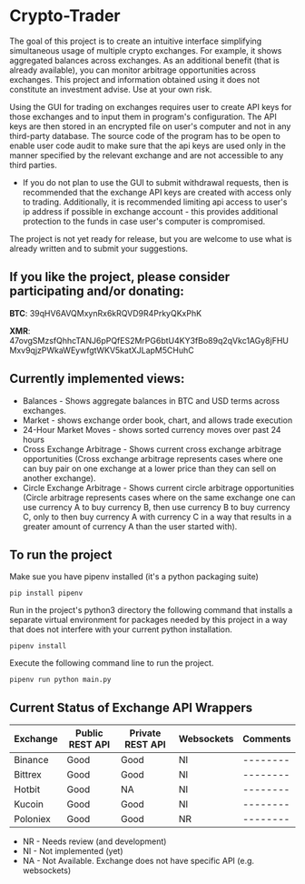 # Crypto-Trader

The goal of this project is to create an intuitive interface simplifying
simultaneous usage of multiple crypto exchanges. For example, it shows
aggregated balances across exchanges. As an additional benefit (that is
already available), you can monitor arbitrage opportunities across exchanges.
This project and information obtained using it does not constitute an investment
advise. Use at your own risk.

Using the GUI for trading on exchanges requires user to create API keys for
those exchanges and to input them in program's configuration. The API keys are
then stored in an encrypted file on user's computer and not in any third-party
database. The source code of the program has to be open to enable user code
audit to make sure that the api keys are used only in the manner specified by
the relevant exchange and are not accessible to any third parties.

* If you do not plan to use the GUI to submit withdrawal requests, then is
recommended that the exchange API keys are created with access only to trading.
Additionally, it is recommended limiting api access to user's ip address if
possible in exchange account - this provides additional protection to the funds
in case user's computer is compromised.

The project is not yet ready for release, but you are welcome to use what is
already written and to submit your suggestions.

## If you like the project, please consider participating and/or donating:

**BTC**: 39qHV6AVQMxynRx6kRQVD9R4PrkyQKxPhK

**XMR**: 47ovgSMzsfQhhcTANJ6pPQfES2MrPG6btU4KY3fBo89q2qVkc1AGy8jFHUMxv9qjzPWkaWEywfgtWKV5katXJLapM5CHuhC

## Currently implemented views:
- Balances - Shows aggregate balances in BTC and USD terms across exchanges.
- Market - shows exchange order book, chart, and allows trade execution
- 24-Hour Market Moves - shows sorted currency moves over past 24 hours
- Cross Exchange Arbitrage - Shows current cross exchange arbitrage
    opportunities (Cross exchange arbitrage represents cases where one can buy
    pair on one exchange at a lower price than they can sell on another
    exchange).
- Circle Exchange Arbitrage - Shows current circle arbitrage opportunities
    (Circle arbitrage represents cases where on the same exchange one can
    use currency A to buy currency B, then use currency B to buy currency C,
    only to then buy currency A with currency C in a way that results in a
    greater amount of currency A than the user started with).

## To run the project
Make sue you have pipenv installed (it's a python packaging suite)
```
pip install pipenv
```

Run in the project's python3 directory the following command that installs a
separate virtual environment for packages needed by this project in a way that
does not interfere with your current python installation.
```
pipenv install
```

Execute the following command line to run the project.
```
pipenv run python main.py
```

## Current Status of Exchange API Wrappers

| Exchange | Public REST API | Private REST API | Websockets | Comments |
| -------- | --------------- | ---------------- | ---------- | -------- |
| Binance  | Good            | Good             | NI         | -------- |
| Bittrex  | Good            | Good             | NI         | -------- |
| Hotbit   | Good            | NA               | NI         | -------- |
| Kucoin   | Good            | Good             | NI         | -------- |
| Poloniex | Good            | Good             | NR         | -------- |

- NR - Needs review (and development)
- NI - Not implemented (yet)
- NA - Not Available. Exchange does not have specific API (e.g. websockets)
